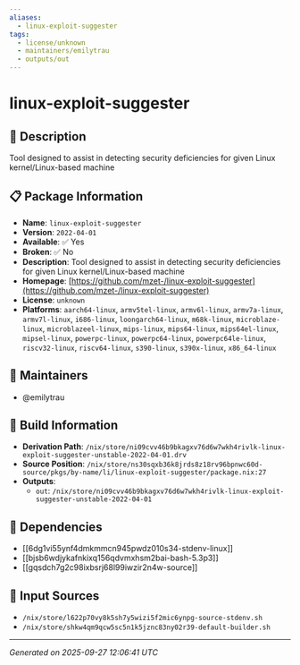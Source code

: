 ```yaml
---
aliases:
  - linux-exploit-suggester
tags:
  - license/unknown
  - maintainers/emilytrau
  - outputs/out
---
```


# linux-exploit-suggester

## 📝 Description

Tool designed to assist in detecting security deficiencies for given Linux kernel/Linux-based machine

## 📋 Package Information

- **Name**: `linux-exploit-suggester`
- **Version**: `2022-04-01`
- **Available**: ✅ Yes
- **Broken**: ✅ No
- **Description**: Tool designed to assist in detecting security deficiencies for given Linux kernel/Linux-based machine
- **Homepage**: [https://github.com/mzet-/linux-exploit-suggester](https://github.com/mzet-/linux-exploit-suggester)
- **License**: `unknown`
- **Platforms**: `aarch64-linux`, `armv5tel-linux`, `armv6l-linux`, `armv7a-linux`, `armv7l-linux`, `i686-linux`, `loongarch64-linux`, `m68k-linux`, `microblaze-linux`, `microblazeel-linux`, `mips-linux`, `mips64-linux`, `mips64el-linux`, `mipsel-linux`, `powerpc-linux`, `powerpc64-linux`, `powerpc64le-linux`, `riscv32-linux`, `riscv64-linux`, `s390-linux`, `s390x-linux`, `x86_64-linux`
## 👥 Maintainers

- @emilytrau


## 🔧 Build Information

- **Derivation Path**: `/nix/store/ni09cvv46b9bkagxv76d6w7wkh4rivlk-linux-exploit-suggester-unstable-2022-04-01.drv`
- **Source Position**: `/nix/store/ns30sqxb36k8jrds8z18rv96bpnwc60d-source/pkgs/by-name/li/linux-exploit-suggester/package.nix:27`
- **Outputs**:
  - `out`:  `/nix/store/ni09cvv46b9bkagxv76d6w7wkh4rivlk-linux-exploit-suggester-unstable-2022-04-01`

## 🔗 Dependencies

- [[6dg1vi55ynf4dmkmmcn945pwdz010s34-stdenv-linux]]
- [[bjsb6wdjykafnkixq156qdvmxhsm2bai-bash-5.3p3]]
- [[gqsdch7g2c98ixbsrj68l99iwzir2n4w-source]]

## 📁 Input Sources

- `/nix/store/l622p70vy8k5sh7y5wizi5f2mic6ynpg-source-stdenv.sh`
- `/nix/store/shkw4qm9qcw5sc5n1k5jznc83ny02r39-default-builder.sh`

---
*Generated on 2025-09-27 12:06:41 UTC*
